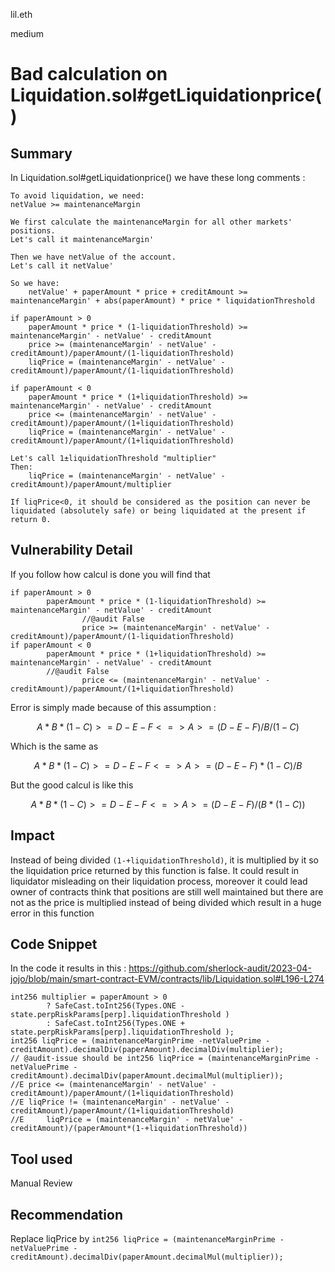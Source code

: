 lil.eth

medium

# Bad calculation on Liquidation.sol#getLiquidationprice()

## Summary

In Liquidation.sol#getLiquidationprice() we have these long comments : 

```solidity
To avoid liquidation, we need:
netValue >= maintenanceMargin

We first calculate the maintenanceMargin for all other markets' positions.
Let's call it maintenanceMargin'

Then we have netValue of the account.
Let's call it netValue'

So we have:
    netValue' + paperAmount * price + creditAmount >= maintenanceMargin' + abs(paperAmount) * price * liquidationThreshold

if paperAmount > 0
    paperAmount * price * (1-liquidationThreshold) >= maintenanceMargin' - netValue' - creditAmount 
    price >= (maintenanceMargin' - netValue' - creditAmount)/paperAmount/(1-liquidationThreshold)
    liqPrice = (maintenanceMargin' - netValue' - creditAmount)/paperAmount/(1-liquidationThreshold)

if paperAmount < 0
    paperAmount * price * (1+liquidationThreshold) >= maintenanceMargin' - netValue' - creditAmount 
    price <= (maintenanceMargin' - netValue' - creditAmount)/paperAmount/(1+liquidationThreshold)
    liqPrice = (maintenanceMargin' - netValue' - creditAmount)/paperAmount/(1+liquidationThreshold)

Let's call 1±liquidationThreshold "multiplier"
Then:
    liqPrice = (maintenanceMargin' - netValue' - creditAmount)/paperAmount/multiplier

If liqPrice<0, it should be considered as the position can never be
liquidated (absolutely safe) or being liquidated at the present if return 0.
```


## Vulnerability Detail

If you follow how calcul is done you will find that 

```solidity
if paperAmount > 0
        paperAmount * price * (1-liquidationThreshold) >= maintenanceMargin' - netValue' - creditAmount
				//@audit False
				price >= (maintenanceMargin' - netValue' - creditAmount)/paperAmount/(1-liquidationThreshold)
if paperAmount < 0
        paperAmount * price * (1+liquidationThreshold) >= maintenanceMargin' - netValue' - creditAmount 
        //@audit False
				price <= (maintenanceMargin' - netValue' - creditAmount)/paperAmount/(1+liquidationThreshold)
```

Error is simply made because of this assumption : 

$$
A * B * (1 - C) >= D - E - F <=> A >= (D - E - F) /B /(1-C)
$$

Which is the same as

$$
A * B * (1 - C) >= D - E - F <=> A >= (D - E - F)*(1-C)/B
$$

But the good calcul is like this

$$
A * B * (1 - C) >= D - E - F <=> A >= (D - E - F) / (B * (1-C))
$$


## Impact
Instead of being divided `(1-+liquidationThreshold)`, it is multiplied by it so the liquidation price returned by this function is false.
It could result in liquidator misleading on their liquidation process, moreover it could lead owner of contracts think that positions are still well maintained but there are not as the price is multiplied instead of being divided which result in a huge error in this function

## Code Snippet
In the code it results in this : 
https://github.com/sherlock-audit/2023-04-jojo/blob/main/smart-contract-EVM/contracts/lib/Liquidation.sol#L196-L274

```solidity
int256 multiplier = paperAmount > 0
        ? SafeCast.toInt256(Types.ONE - state.perpRiskParams[perp].liquidationThreshold )            
        : SafeCast.toInt256(Types.ONE + state.perpRiskParams[perp].liquidationThreshold );
int256 liqPrice = (maintenanceMarginPrime -netValuePrime - creditAmount).decimalDiv(paperAmount).decimalDiv(multiplier);
// @audit-issue should be int256 liqPrice = (maintenanceMarginPrime -netValuePrime - creditAmount).decimalDiv(paperAmount.decimalMul(multiplier));
//E price <= (maintenanceMargin' - netValue' - creditAmount)/paperAmount/(1+liquidationThreshold)
//E liqPrice != (maintenanceMargin' - netValue' - creditAmount)/paperAmount/(1+liquidationThreshold)
//E     liqPrice = (maintenanceMargin' - netValue' - creditAmount)/(paperAmount*(1-+liquidationThreshold))
```

## Tool used

Manual Review

## Recommendation

Replace liqPrice by `int256 liqPrice = (maintenanceMarginPrime -netValuePrime - creditAmount).decimalDiv(paperAmount.decimalMul(multiplier));`

